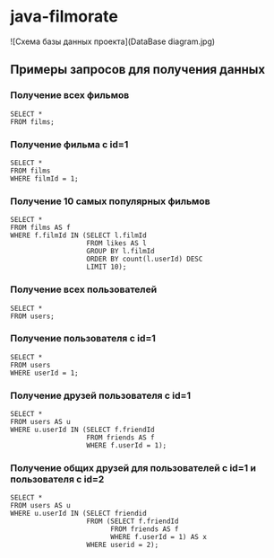 # java-filmorate

![Схема базы данных проекта](DataBase diagram.jpg)

## Примеры запросов для получения данных

### Получение всех фильмов
```
SELECT *
FROM films;
```

### Получение фильма с id=1
```
SELECT *
FROM films
WHERE filmId = 1;
```

### Получение 10 самых популярных фильмов
```
SELECT *
FROM films AS f
WHERE f.filmId IN (SELECT l.filmId
                   FROM likes AS l
                   GROUP BY l.filmId
                   ORDER BY count(l.userId) DESC
                   LIMIT 10);
```

### Получение всех пользователей
```
SELECT *
FROM users;
```

### Получение пользователя с id=1
```
SELECT *
FROM users
WHERE userId = 1;
```

### Получение друзей пользователя с id=1
```
SELECT *
FROM users AS u
WHERE u.userId IN (SELECT f.friendId
                   FROM friends AS f
                   WHERE f.userId = 1);
```

### Получение общих друзей для пользователей с id=1 и пользователя с id=2
```
SELECT *
FROM users AS u
WHERE u.userId IN (SELECT friendid
                   FROM (SELECT f.friendId
                         FROM friends AS f
                         WHERE f.userId = 1) AS x
                   WHERE userid = 2);
```